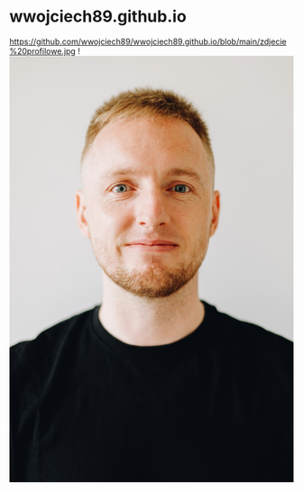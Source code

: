 # wwojciech89.github.io

https://github.com/wwojciech89/wwojciech89.github.io/blob/main/zdjecie%20profilowe.jpg
!<img src="https://github.com/wwojciech89/wwojciech89.github.io/blob/main/zdjecie%20profilowe.jpg">
